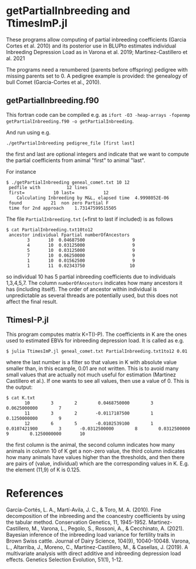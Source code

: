 # getPartialInbreeding and TtimesImP.jl

These programs allow computing of partial inbreeding coefficients (Garcia Cortes et al. 2010) and its posterior use in BLUPto estimates individual Inbreeding Depression Load as in Varona et al. 2019; Martinez-Castillero et al. 2021 

The programs need a renumbered (parents before offspring) pedigree with missing parents set to 0. A pedigree example is provided: the genealogy of bull Comet (Garcia-Cortes et al., 2010).



## getPartialInbreeding.f90

This fortran code can be compiled e.g. as `ifort -O3 -heap-arrays -fopenmp getPartialInbreeding.f90 -o getPartialInbreeding`.

And run using e.g.

```
./getPartialInbreeding pedigree_file [first last]
```

the first and last are optional integers and indicate that we want to compute the partial coefficients from animal "first" to animal "last".

For instance

```
$ ./getPartialInbreeding geneal_comet.txt 10 12
 pedfile with          12 lines
 first=           10 last=           12
    Calculating Inbreeding by M&L, elapsed time  4.9998052E-06
 found           21  non zero Partial F
 time for 2nd approach    1.73147599515505  
```

The file `PartialInbreeding.txt` (+first to last if included) is as follows
```
$ cat PartialInbreeding.txt10to12 
 ancestor individual Fpartial numberOfAncestors
        3       10  0.04687500                  9
        4       10  0.03125000                  9
        5       10  0.03125000                  9
        7       10  0.06250000                  9
        1       10  0.01562500                  9
        1       11  0.02343750                 10 
```

so individual 10 has 5 partial inbreeding coefficients due to individuals 1,3,4,5,7. The column `numberOfAncestors` indicates how many ancestors it has (including itself). The order of ancestor within individual is unpredictable as several threads are potentially used, but this does not affect the final result.

## TtimesI-P.jl

This program computes matrix K=T(I-P). The coefficients in K are the ones used to estimated EBVs for inbreeding depression load.   It is called as e.g.

```
$ julia TtimesImP.jl geneal_comet.txt PartialInbreeding.txt1to12 0.01
```

where the last number is a filter so that values in K with absolute value smaller than, in this ecample, 0.01 are not written. This is to avoid many small values that are actually not much useful for estimation (Martinez Castillero et al.). If one wants to see all values, then use a value of 0. This is the output:

```
$ cat K.txt 
       10        3        2        0.0468750000        3        0.0625000000        7
       11        3        2       -0.0117187500        1        0.1250000000        9
       12        6        5       -0.0102539100        1        0.0107421900        3       -0.0312500000        8        0.0312500000        9        0.1250000000       10
```

the first column is the animal, the second column indicates how many animals in column 10 of K get a non-zero value, the third column indicates how many animals have values higher than the thresholds, and then there are pairs of (value, individual) which are the corresponding values in K. E.g. the element (11,9) of K is 0.125.

# References

García-Cortés, L. A., Martí-Avila, J. C., & Toro, M. A. (2010). Fine decomposition of the inbreeding and the coancestry coefficients by using the tabular method. Conservation Genetics, 11, 1945-1952.
Martinez-Castillero, M., Varona, L., Pegolo, S., Rossoni, A., & Cecchinato, A. (2021). Bayesian inference of the inbreeding load variance for fertility traits in Brown Swiss cattle. Journal of Dairy Science, 104(9), 10040-10048.
Varona, L., Altarriba, J., Moreno, C., Martínez-Castillero, M., & Casellas, J. (2019). A multivariate analysis with direct additive and inbreeding depression load effects. Genetics Selection Evolution, 51(1), 1-12.


